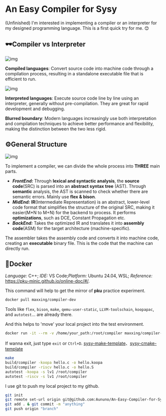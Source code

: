 # An Easy Compiler for Sysy

(Unfinished) I'm interested in implementing a compiler or an interpreter for my designed programming language. This is a first quick try for me. 😊

## 🕶Compiler vs Interpreter

![img](https://pic.imgdb.cn/item/6719c21fd29ded1a8c8ae318.png)

**Compiled languages**: Convert source code into machine code through a compilation process, resulting in a standalone executable file that is efficient to run.

![img](https://pic.imgdb.cn/item/6719c26fd29ded1a8c8b2c3a.png)

**Interpreted languages**: Execute source code line by line using an interpreter, generally without pre-compilation. They are great for rapid development and debugging.

**Blurred boundary**: Modern languages increasingly use both interpretation and compilation techniques to achieve better performance and flexibility, making the distinction between the two less rigid.

## ⚙️General Structure

![img](https://pic.imgdb.cn/item/6719b894d29ded1a8c817fb8.png)

To implement a compiler, we can divide the whole process into **THREE** main parts.

- ***FrontEnd:*** Through **lexical and syntactic analysis**, the **source code**(SRC) is parsed into an **abstract syntax tree** (AST). Through **semantic** analysis, the AST is scanned to check whether there are semantic errors. Mainly use **flex & bison**.
- ***MidEnd:*** **IR**(Intermediate Representation) is an abstract, lower-level code format that simplifies the structure of the original SRC, making it easier(M*N to M+N) for the backend to process. It performs **optimizations**, such as DCE, Constant Propagation etc.
- ***BackEnd:*** Takes the optimized IR and translates it into **assembly code**(ASM) for the target architecture (machine-specific).

The assembler takes the assembly code and converts it into machine code, creating an **executable** binary file. This is the code that the machine can directly run.

## 🐳Docker

*Language:* C++; *IDE:* VS Code;*Platform:* Ubuntu 24.04, WSL; *Reference:* https://pku-minic.github.io/online-doc/#/.

This command will help to get the mirror of **pku** practice experiment.

```bash
docker pull maxxing/compiler-dev
```
Tools like `flex`, `bison`, `make`, `qemu-user-static`, `LLVM-toolschain`, `koopapac`, and `autotest`... are already there.

And this helps to 'move' your local project into the test environment.

```bash
docker run -it --rm -v /home/your_path:/root/compiler maxxing/compiler-dev bash
```
If wanna exit, just type `exit` or `Ctrl+D`. [sysy-make-template](https://github.com/pku-minic/sysy-make-template)、[sysy-cmake-template](https://github.com/pku-minic/sysy-cmake-template)

```bash
make
build/compiler -koopa hello.c -o hello.koopa
build/compiler -riscv hello.c -o hello.S
autotest -koopa -s lv1 /root/compiler
autotest -riscv -s lv1 /root/compiler
```

I use git to push my local project to my github.
```bash
git init
git remote set-url origin git@github.com:Aununo/An-Easy-Compiler-for-Sysy.git
git add . & git commit -m "anything"
git push origin "branch"
```
